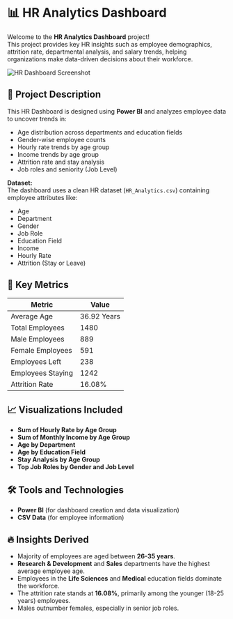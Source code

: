 # 📊 HR Analytics Dashboard

Welcome to the **HR Analytics Dashboard** project!  
This project provides key HR insights such as employee demographics, attrition rate, departmental analysis, and salary trends, helping organizations make data-driven decisions about their workforce.

![HR Dashboard Screenshot](![image](https://github.com/user-attachments/assets/f52e9f75-226d-4c8f-a912-5885e0140f6e)
)

## 📂 Project Description

This HR Dashboard is designed using **Power BI** and analyzes employee data to uncover trends in:
- Age distribution across departments and education fields
- Gender-wise employee counts
- Hourly rate trends by age group
- Income trends by age group
- Attrition rate and stay analysis
- Job roles and seniority (Job Level)
  
**Dataset:**  
The dashboard uses a clean HR dataset (`HR_Analytics.csv`) containing employee attributes like:
- Age
- Department
- Gender
- Job Role
- Education Field
- Income
- Hourly Rate
- Attrition (Stay or Leave)

## 🚀 Key Metrics

| Metric                 | Value   |
| ---------------------- | ------- |
| Average Age            | 36.92 Years |
| Total Employees        | 1480    |
| Male Employees         | 889     |
| Female Employees       | 591     |
| Employees Left         | 238     |
| Employees Staying      | 1242    |
| Attrition Rate         | 16.08%  |

## 📈 Visualizations Included

- **Sum of Hourly Rate by Age Group**  
- **Sum of Monthly Income by Age Group**  
- **Age by Department**  
- **Age by Education Field**  
- **Stay Analysis by Age Group**  
- **Top Job Roles by Gender and Job Level**

## 🛠 Tools and Technologies

- **Power BI** (for dashboard creation and data visualization)
- **CSV Data** (for employee information)

## 🔥 Insights Derived

- Majority of employees are aged between **26-35 years**.
- **Research & Development** and **Sales** departments have the highest average employee age.
- Employees in the **Life Sciences** and **Medical** education fields dominate the workforce.
- The attrition rate stands at **16.08%**, primarily among the younger (18-25 years) employees.
- Males outnumber females, especially in senior job roles.


